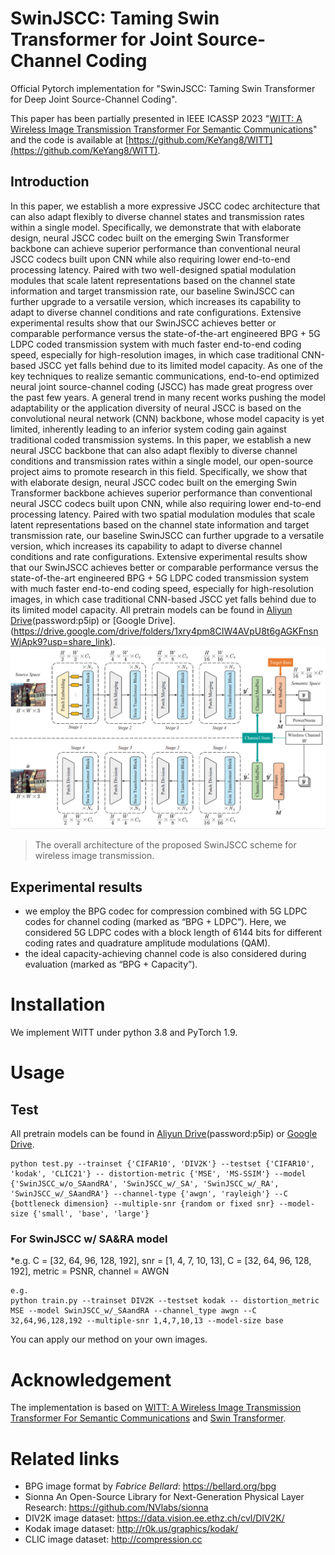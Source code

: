 # SwinJSCC: Taming Swin Transformer for Joint Source-Channel Coding

Official Pytorch implementation for "SwinJSCC: Taming Swin Transformer for Deep Joint Source-Channel Coding".

This paper has been partially presented in IEEE ICASSP 2023 "[WITT: A Wireless Image Transmission Transformer For Semantic Communications](https://arxiv.org/abs/2211.00937)" and the code is available at [https://github.com/KeYang8/WITT](https://github.com/KeYang8/WITT).

## Introduction
In this paper, we establish a more expressive JSCC codec architecture that can also adapt flexibly to diverse channel states and transmission rates within a single model. Specifically, we demonstrate that with elaborate design, neural JSCC codec built on the emerging Swin Transformer backbone can achieve superior performance than conventional neural JSCC codecs built upon CNN while also requiring lower end-to-end processing latency. Paired with two well-designed spatial modulation modules that scale latent representations based on the channel state information and target transmission rate, our baseline SwinJSCC can further upgrade to a versatile version, which increases its capability to adapt to diverse channel conditions and rate configurations. Extensive experimental results show that our SwinJSCC achieves better or comparable performance versus the state-of-the-art engineered BPG + 5G LDPC coded transmission system with much faster end-to-end coding speed, especially for high-resolution images, in which case traditional CNN-based JSCC yet falls behind due to its limited model capacity. 
As one of the key techniques to realize semantic communications, end-to-end optimized neural joint source-channel coding (JSCC) has made great progress over the past few years. A general trend in many recent works pushing the model adaptability or the application diversity of neural JSCC is based on the convolutional neural network (CNN) backbone, whose model capacity is yet limited, inherently leading to an inferior system coding gain against traditional coded transmission systems. In this paper, we establish a new neural JSCC backbone that can also adapt flexibly to diverse channel conditions and transmission rates within a single model, our open-source project aims to promote research in this field. Specifically, we show that with elaborate design, neural JSCC codec built on the emerging Swin Transformer backbone achieves superior performance than conventional neural JSCC codecs built upon CNN, while also requiring lower end-to-end processing latency. Paired with two spatial modulation modules that scale latent representations based on the channel state information and target transmission rate, our baseline SwinJSCC can further upgrade to a versatile version, which increases its capability to adapt to diverse channel conditions and rate configurations. Extensive experimental results show that our SwinJSCC achieves better or comparable
performance versus the state-of-the-art engineered BPG + 5G LDPC coded transmission system with much faster end-to-end coding speed, especially for high-resolution images, in which case traditional CNN-based JSCC yet falls behind due to its limited model capacity. All pretrain models can be found in [Aliyun Drive](https://www.aliyundrive.com/s/AFu5fZMjgCL(password:p5ip))(password:p5ip) or [Google Drive].(https://drive.google.com/drive/folders/1xry4pm8CIW4AVpU8t6gAGKFnsnWjApk9?usp=share_link).
![ ](overview.png)
>  The overall architecture of the proposed SwinJSCC scheme for wireless image transmission.

## Experimental results

* we employ the BPG codec for compression combined with 5G LDPC codes for channel coding (marked as “BPG + LDPC”). Here, we considered 5G LDPC codes with a block length of 6144 bits for different coding rates and quadrature amplitude modulations (QAM).
* the ideal capacity-achieving channel code is also considered during evaluation (marked as “BPG + Capacity”).


# Installation
We implement WITT under python 3.8 and PyTorch 1.9. 


# Usage

## Test
All pretrain models can be found in [Aliyun Drive](https://www.aliyundrive.com/s/AFu5fZMjgCL(password:p5ip))(password:p5ip) or [Google Drive](https://drive.google.com/drive/folders/1xry4pm8CIW4AVpU8t6gAGKFnsnWjApk9?usp=share_link).

```
python test.py --trainset {'CIFAR10', 'DIV2K'} --testset {'CIFAR10', 'kodak', 'CLIC21'} -- distortion-metric {'MSE', 'MS-SSIM'} --model {'SwinJSCC_w/o_SAandRA', 'SwinJSCC_w/_SA', 'SwinJSCC_w/_RA', 'SwinJSCC_w/_SAandRA'} --channel-type {'awgn', 'rayleigh'} --C {bottleneck dimension} --multiple-snr {random or fixed snr} --model-size {'small', 'base', 'large'}
```

### For SwinJSCC w/ SA&RA model 

*e.g. C = [32, 64, 96, 128, 192], snr = [1, 4, 7, 10, 13], C = [32, 64, 96, 128, 192], metric = PSNR, channel = AWGN

```
e.g.
python train.py --trainset DIV2K --testset kodak -- distortion_metric MSE --model SwinJSCC_w/_SAandRA --channel_type awgn --C 32,64,96,128,192 --multiple-snr 1,4,7,10,13 --model-size base
```

You can apply our method on your own images.


# Acknowledgement
The implementation is based on [WITT: A Wireless Image Transmission Transformer For Semantic Communications](https://arxiv.org/abs/2211.00937) and [Swin Transformer](https://github.com/microsoft/Swin-Transformer).

# Related links
* BPG image format by _Fabrice Bellard_: https://bellard.org/bpg
* Sionna An Open-Source Library for Next-Generation Physical Layer Research: https://github.com/NVlabs/sionna
* DIV2K image dataset: https://data.vision.ee.ethz.ch/cvl/DIV2K/
* Kodak image dataset: http://r0k.us/graphics/kodak/
* CLIC image dataset:  http://compression.cc
